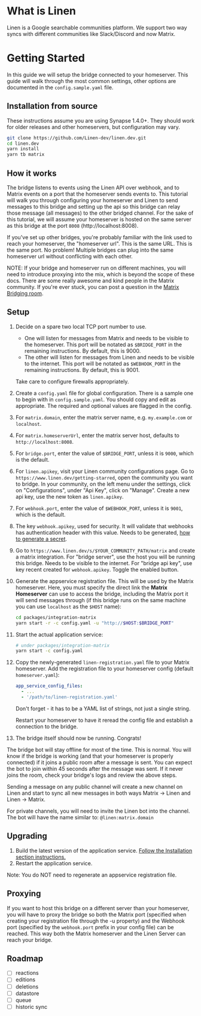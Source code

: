 # What is Linen

Linen is a Google searchable communities platform. We support two way syncs with different communities like Slack/Discord and now Matrix.

# Getting Started

In this guide we will setup the bridge connected to your homeserver. This guide will walk through the most common settings, other options are documented in the `config.sample.yaml` file.

## Installation from source

These instructions assume you are using Synapse 1.4.0+. They should work for older releases and other homeservers, but configuration may vary.

```sh
git clone https://github.com/Linen-dev/linen.dev.git
cd linen.dev
yarn install
yarn tb matrix
```

## How it works

The bridge listens to events using the Linen API over webhook, and to Matrix events on a port that the homeserver sends events to. This tutorial will walk you through configuring your homeserver and Linen to send messages to this bridge and setting up the api so this bridge can relay those message (all messages) to the other bridged channel. For the sake of this tutorial, we will assume your homeserver is hosted on the same server as this bridge at the port `8008` (http://localhost:8008).

If you've set up other bridges, you're probably familiar with the link used to reach your homeserver, the "homeserver url". This is the same URL. This is the same port. No problem! Multiple bridges can plug into the same homeserver url without conflicting with each other.

NOTE: If your bridge and homeserver run on different machines, you will need to introduce proxying into the mix, which is beyond the scope of these docs. There are some really awesome and kind people in the Matrix community. If you're ever stuck, you can post a question in the [Matrix Bridging room](https://matrix.to/#/#bridges:matrix.org).

## Setup

1. Decide on a spare two local TCP port number to use.

   - One will listen for messages from Matrix and needs to be visible to the homeserver. This port will be notated as `$BRIDGE_PORT` in the remaining instructions. By default, this is 9000.
   - The other will listen for messages from Linen and needs to be visible to the internet. This port will be notated as `$WEBHOOK_PORT` in the remaining instructions. By default, this is 9001.

   Take care to configure firewalls appropriately.

2. Create a `config.yaml` file for global configuration. There is a sample one to begin with in `config.sample.yaml`. You should copy and edit as appropriate. The required and optional values are flagged in the config.

3. For `matrix.domain`, enter the matrix server name, e.g. `my.example.com` or `localhost`.

4. For `matrix.homeserverUrl`, enter the matrix server host, defaults to `http://localhost:8008`.

5. For `bridge.port`, enter the value of `$BRIDGE_PORT`, unless it is `9000`, which is the default.

6. For `linen.apikey`, visit your Linen community configurations page. Go to `https://www.linen.dev/getting-starred`, open the community you want to bridge. In your community, on the left menu under the settings, click on "Configurations", under "Api Key", click on "Manage". Create a new api key, use the new token as `linen.apikey`.

7. For `webhook.port`, enter the value of `$WEBHOOK_PORT`, unless it is `9001`, which is the default.

8. The key `webhook.apikey`, used for security. It will validate that webhooks has authentication header with this value. Needs to be generated, [how to generate a secret](../../docs/getting-started.md#how-to-generate-a-secret).

9. Go to `https://www.linen.dev/s/$YOUR_COMMUNITY_PATH/matrix` and create a matrix integration. For "bridge server", use the host you will be running this bridge. Needs to be visible to the internet. For "bridge api key", use key recent created for `webhook.apikey`. Toggle the enabled button.

10. Generate the appservice registration file. This will be used by the Matrix homeserver. Here, you must specify the direct link the **Matrix Homeserver** can use to access the bridge, including the Matrix port it will send messages through (if this bridge runs on the same machine you can use `localhost` as the `$HOST` name):

    ```sh
    cd packages/integration-matrix
    yarn start -r -c config.yaml -u "http://$HOST:$BRIDGE_PORT"
    ```

11. Start the actual application service:

    ```sh
    # under packages/integration-matrix
    yarn start -c config.yaml
    ```

12. Copy the newly-generated `linen-registration.yaml` file to your Matrix homeserver. Add the registration file to your homeserver config (default `homeserver.yaml`):

    ```yaml
    app_service_config_files:
      - ...
      - '/path/to/linen-registration.yaml'
    ```

    Don't forget - it has to be a YAML list of strings, not just a single string.

    Restart your homeserver to have it reread the config file and establish a connection to the bridge.

13. The bridge itself should now be running. Congrats!

The bridge bot will stay offline for most of the time. This is normal. You will know if the bridge is working (and that your homeserver is properly connected) if it joins a public room after a message is sent. You can expect the bot to join within 45 seconds after the message was sent. If it never joins the room, check your bridge's logs and review the above steps.

Sending a message on any public channel will create a new channel on Linen and start to sync all new messages in both ways Matrix -> Linen and Linen -> Matrix.

For private channels, you will need to invite the Linen bot into the channel. The bot will have the name similar to: `@linen:matrix.domain`

## Upgrading

1. Build the latest version of the application service. [Follow the Installation section instructions.](#installation)
1. Restart the application service.

Note: You do NOT need to regenerate an appservice registration file.

## Proxying

If you want to host this bridge on a different server than your homeserver, you will have to proxy the bridge so both the Matrix port (specified when creating your registration file through the -u property) and the Webhook port (specified by the `webhook.port` prefix in your config file) can be reached. This way both the Matrix homeserver and the Linen Server can reach your bridge.

## Roadmap

- [ ] reactions
- [ ] editions
- [ ] deletions
- [ ] datastore
- [ ] queue
- [ ] historic sync
